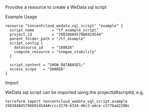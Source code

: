 Provides a resource to create a WeData sql script

Example Usage

```hcl
resource "tencentcloud_wedata_sql_script" "example" {
  script_name        = "tf_example_script"
  project_id         = "2983848457986924544"
  parent_folder_path = "/tf_example"
  script_config {
    datasource_id    = "108826"
    compute_resource = "svmgao_stability"
  }

  script_content = "SHOW DATABASES;"
  access_scope   = "SHARED"
}
```

Import

WeData sql script can be imported using the projectId#scriptId, e.g.

```
terraform import tencentcloud_wedata_sql_script.example 2983848457986924544#cccc3170-6334-46c3-adce-c5776ad2280c
```
